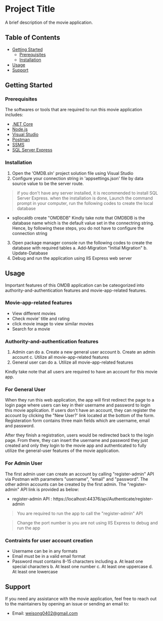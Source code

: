 # Project Title
A brief description of the movie application.

## Table of Contents
- [Getting Started](#getting-started)
  - [Prerequisites](#prerequisites)
  - [Installation](#installation)
- [Usage](#usage)
- [Support](#support)

## Getting Started

### Prerequisites
The softwares or tools that are required to run this movie application includes:
- [.NET Core](https://dotnet.microsoft.com/download)
- [Node.js](https://nodejs.org/en/download/)
- [Visual Studio](https://visualstudio.microsoft.com/downloads/)
- [Postman](https://www.postman.com/downloads/)
- [SSMS](https://learn.microsoft.com/en-us/sql/ssms/download-sql-server-management-studio-ssms?view=sql-server-ver16)
- [SQL Server Express](https://www.microsoft.com/en-us/sql-server/sql-server-downloads)

### Installation
1. Open the 'OMDB.sln' project solution file using Visual Studio
2. Configure your connection string in 'appsettings.json' file by data source value to be the server route.
> if you don't have any server installed, it is recommended to install SQL Server Express. when the installation is done, Launch the command prompt in your computer, run the following codes to create the local database
  - sqllocaldb create "OMDBDB"
Kindly take note that OMDBDB is the database name which is the default value set in the connectring string. Hence, by following these steps, you do not have to configure the connection string
3. Open package manager console run the following codes to create the database with required tables
  a. Add-Migration "Initial Migration"
  b. Update-Database
3. Debug and run the application using IIS Express web server

## Usage
Important features of this OMDB application can be cateogorized into authority-and-authentication features and movie-app-related features.

### Movie-app-related features
- View different movies
- Check movie' title and rating
- click movie image to view similar movies
- Search for a movie

### Authority-and-authentication features
1. Admin can do
  a. Create a new general user account
  b. Create an admin account
  c. Utilize all movie-app-related features
2. General user can do
  a. Utilize all movie-app-related features

Kindly take note that all users are required to have an account for this movie app. 

### For General User
When they run this web application, the app will first redirect the page to a login page where users can key in their username and password to login this movie application. If users don't have an account, they can register the account by clicking the "New User?' link located at the bottom of the form. Registeration form contains three main fields which are username, email and password.
  
After they finish a registration, users would be redirected back to the login page. From there, they can insert the username and password they just created and only they login to the movie app and authenticated to fully utilize the general-user features of the movie application.

### For Admin User
The first admin user can create an account by calling "register-admin" API via Postman with parameters "username", "email" and "password". The other admin accounts can be created by the first admin.
The "register-admin" API link is provided as below:
- register-admin API : https://localhost:44376/api/Authenticate/register-admin
> You are required to run the app to call the "register-admin" API

> Change the port number is you are not using IIS Express to debug and run the app

### Contraints for user account creation
- Username can be in any formats
- Email must be in a valid email format
- Password must contains 8-15 characters including
  a. At least one special characters
  b. At least one number
  c. At least one uppercase
  d. At least one lowercase

## Support
If you need any assistance with the movie application, feel free to reach out to the maintainers by opening an issue or sending an email to:
- Email: weisong0402@gmail.com


